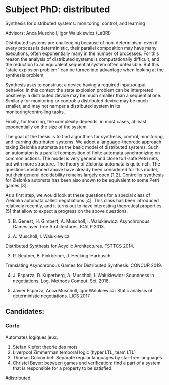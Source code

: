 # Subject PhD: distributed



Synthesis for distributed systems: monitoring, control, and learning


Advisors: Anca Muscholl, Igor Walukiewicz (LaBRI)


Distributed systems are challenging because of non-determinism: even if every
process is deterministic, their parallel composition may have many executions,
 often exponentially many in the number of processes. For this reason the analysis of
 distributed systems is computationally difficult, and the reduction to an equivalent
 sequential system often unfeasible. But this "state explosion problem" can be turned
 into advantage when looking at the synthesis problem.


Synthesis asks to construct a device having a required input/output
 behavior. In this context the state explosion problem can be interpreted
 positively: a distributed device may be much smaller than a sequential one.
 Similarly for monitoring or control: a distributed device may be much smaller, and
 may not hamper a distributed system in its monitoring/controlling tasks.


Finally, for learning, the complexity depends, in most cases, at least
 exponentially on the size of the system. 


The goal of the thesis is to find algorithms for synthesis, control, monitoring,
 and learning distributed systems. We adopt a language-theoretic approach taking
 Zielonka automata as the basic model of distributed systems. Such an automaton
 is a parallel composition of ﬁnite automata synchronizing on common actions.
 The model is very general and close to 1-safe Petri nets, but with more structure. 
 The theory of Zielonka automata is quite rich. The questions mentioned above
 have already been considered for this model, but their general decidability remains
 largely open [1,2]. Controller synthesis for Zielonka automata has been also shown
 to be equivalent to some Petri games [3]. 


As a first step, we would look at these questions for a special class of Zielonka
 automata called negotiations [4]. This class has been introduced relatively recently,
 and it turns out to have interesting theoretical properties [5] that allow to expect a
 progress on the above questions.


1. B. Genest, H. Gimbert, A. Muscholl, I. Walukiewicz:
 Asynchronous Games over Tree Architectures. ICALP 2013.


2. A. Muscholl, I. Walukiewicz:


Distributed Synthesis for Acyclic Architectures. FSTTCS 2014.


3. R. Beutner, B. Finkbeiner, J. Hecking-Harbusch.


Translating Asynchronous Games for Distributed Synthesis. CONCUR 2019.


4. J. Esparza, D. Kuperberg, A. Muscholl, I. Walukiewicz:
 Soundness in negotiations. Log. Methods Comput. Sci. 2018.


5. Javier Esparza, Anca Muscholl, Igor Walukiewicz:
 Static analysis of deterministic negotiations. LICS 2017


##  Candidates:

### Corto 
Automates logiques jeux. 
1. Stefan Kiefer: theorie des mots
2. Liverpool Zimmerman temporal logic (hyper LTL, team LTL)
3. Thomas Colcombet: Separate regular languages by star-free languages
4. Christel Bayer: between games and verification: find a part of a system that
   is responsible for a property to be satisfied.
	 

#distributed 